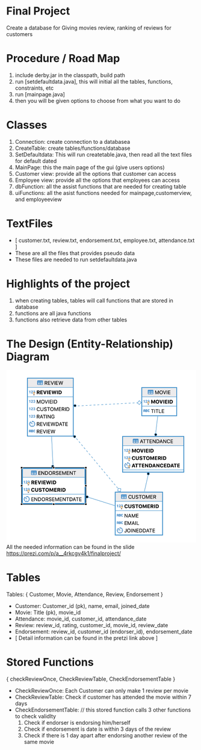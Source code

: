 # Final Project 
Create a database for Giving movies review, ranking of reviews for customers

# Procedure / Road Map
1. include derby.jar in the classpath, build path
2. run [setdefaultdata.java], this will initial all the tables, functions, constraints, etc
3. run [mainpage.java]
4. then you will be given options to choose from what you want to do

# Classes
1. Connection: create connection to a databasea
2. CreateTable: create tables/functions/database
3. SetDefaultdata: This will run createtable.java, then read all the text files for default dated
4. MainPage: this the main page of the gui (give users options)
5. Customer view: provide all the options that customer can access
6. Employee view: provide all the options that employees can access
7. dbFunction: all the assist functions that are needed for creating table
8. uiFunctions: all the asist functions needed for mainpage,customerview, and employeeview

# TextFiles
- [ customer.txt, review.txt, endorsement.txt, employee.txt, attendance.txt ]
- These are all the files that provides pseudo data
- These files are needed to run setdefaultdata.java

# Highlights of the project
1. when creating tables, tables will call functions that are stored in database
2. functions are all java functions
3. functions also retrieve data from other tables

# The Design (Entity-Relationship) Diagram 
![Image description](erdiagram.png)
All the needed information can be found in the slide
https://prezi.com/p/a__4rkcgv4k1/finalproject/

# Tables
Tables: { Customer, Movie, Attendance, Review, Endorsement }
- Customer: Customer_id (pk), name, email, joined_date
- Movie: Title (pk), movie_id
- Attendance: movie_id, customer_id, attendance_date
- Review: review_id, rating, customer_id, movie_id, review_date
- Endorsement: review_id, customer_id (endorser_id), endorsement_date
- [ Detail information can be found in the pretzi link above ] 

# Stored Functions
{ checkReviewOnce, CheckReviewTable, CheckEndorsementTable }
- CheckReviewOnce: Each Customer can only make 1 review per movie
- CheckReviewTable: Check if customer has attended the movie within 7 days 
- CheckEndorsementTable: // this stored function calls 3 other functions to check validlty
  1. Check if endorser is endorsing him/herself
  2. Check if endorsement is date is within 3 days of the review
  3. Check if there is 1 day apart after endorsing another review of the same movie
